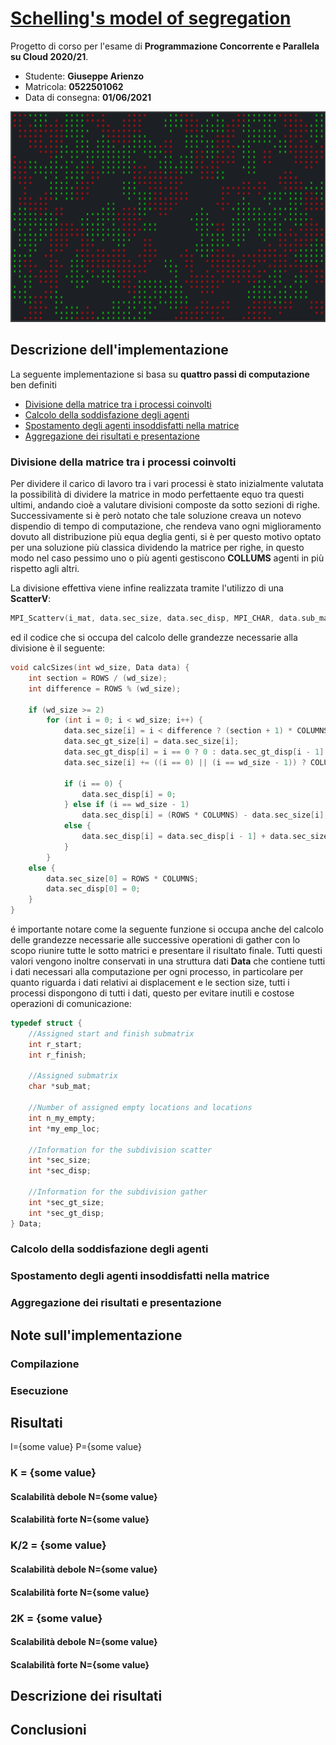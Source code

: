 # **[Schelling's model of segregation](https://en.wikipedia.org/wiki/Schelling's_model_of_segregation)**

Progetto di corso per l'esame di **Programmazione Concorrente e Parallela su Cloud 2020/21**.

- Studente: **Giuseppe Arienzo**
- Matricola: **0522501062**
- Data di consegna: **01/06/2021**

<img src="docs/Images/sample.png"/>

## **Descrizione dell'implementazione**

La seguente implementazione si basa su **quattro passi di computazione** ben definiti

- [Divisione della matrice tra i processi coinvolti](#divisione-della-matrice-tra-i-processi-coinvolti)
- [Calcolo della soddisfazione degli agenti](#calcolo-della-soddisfazione-degli-agenti)
- [Spostamento degli agenti insoddisfatti nella matrice](#spostamento-degli-agenti-insoddisfatti-nella-matrice)
- [Aggregazione dei risultati e presentazione](#aggregazione-dei-risultati-e-presentazione)

### **Divisione della matrice tra i processi coinvolti**

Per dividere il carico di lavoro tra i vari processi è stato inizialmente valutata la possibilità di dividere la matrice in modo perfettaente equo tra questi ultimi, andando cioè a valutare divisioni composte da sotto sezioni di righe. Successivamente si è però notato che tale soluzione creava un notevo dispendio di tempo di computazione, che rendeva vano ogni miglioramento dovuto all distribuzione più equa deglia genti, si è per questo motivo optato per una soluzione più classica dividendo la matrice per righe, in questo modo nel caso pessimo uno o più agenti gestiscono **COLLUMS** agenti in più rispetto agli altri.

La divisione effettiva viene infine realizzata tramite l'utilizzo di una **ScatterV**:

```c  
MPI_Scatterv(i_mat, data.sec_size, data.sec_disp, MPI_CHAR, data.sub_mat, data.sec_size[rank], MPI_CHAR, MASTER, MPI_COMM_WORLD);
```

ed il codice che si occupa del calcolo delle grandezze necessarie alla divisione è il seguente:

```c
void calcSizes(int wd_size, Data data) {
    int section = ROWS / (wd_size);
    int difference = ROWS % (wd_size);

    if (wd_size >= 2)
        for (int i = 0; i < wd_size; i++) {
            data.sec_size[i] = i < difference ? (section + 1) * COLUMNS : section * COLUMNS;
            data.sec_gt_size[i] = data.sec_size[i];
            data.sec_gt_disp[i] = i == 0 ? 0 : data.sec_gt_disp[i - 1] + data.sec_gt_size[i - 1];
            data.sec_size[i] += ((i == 0) || (i == wd_size - 1)) ? COLUMNS : COLUMNS * 2;

            if (i == 0) {
                data.sec_disp[i] = 0;
            } else if (i == wd_size - 1)
                data.sec_disp[i] = (ROWS * COLUMNS) - data.sec_size[i];
            else {
                data.sec_disp[i] = data.sec_disp[i - 1] + data.sec_size[i - 1] - (COLUMNS * 2);
            }
        }
    else {
        data.sec_size[0] = ROWS * COLUMNS;
        data.sec_disp[0] = 0;
    }
}
```

é importante notare come la seguente funzione si occupa anche del calcolo delle grandezze necessarie alle successive operationi di gather con lo scopo riunire tutte le sotto matrici e presentare il risultato finale. Tutti questi valori vengono inoltre conservati in una struttura dati **Data** che contiene tutti i dati necessari alla computazione per ogni processo, in particolare per quanto riguarda i dati relativi ai displacement e le section size, tutti i processi dispongono di tutti i dati, questo per evitare inutili e costose operazioni di comunicazione:

```c
typedef struct {
    //Assigned start and finish submatrix
    int r_start;
    int r_finish;

    //Assigned submatrix
    char *sub_mat;

    //Number of assigned empty locations and locations
    int n_my_empty;
    int *my_emp_loc;

    //Information for the subdivision scatter
    int *sec_size;
    int *sec_disp;

    //Information for the subdivision gather
    int *sec_gt_size;
    int *sec_gt_disp;
} Data;
```

### **Calcolo della soddisfazione degli agenti**

### **Spostamento degli agenti insoddisfatti nella matrice**

### **Aggregazione dei risultati e presentazione**

## **Note sull'implementazione**

### **Compilazione**

### **Esecuzione**

## **Risultati**

I={some value}
P={some value}

### K = {some value}

#### Scalabilità debole N={some value}

#### Scalabilità forte N={some value}

### K/2 = {some value}

#### Scalabilità debole N={some value}

#### Scalabilità forte N={some value} 

### 2K = {some value}

#### Scalabilità debole N={some value}

#### Scalabilità forte N={some value} 

## **Descrizione dei risultati**

## **Conclusioni**